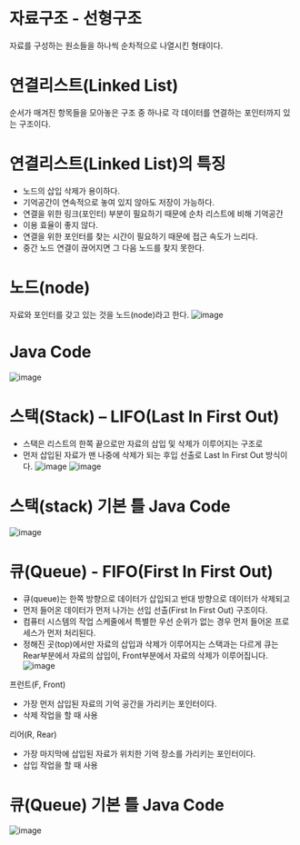 # 자료구조 - 선형구조
자료를 구성하는 원소들을 하나씩 순차적으로 나열시킨 형태이다.

# 연결리스트(Linked List)
순서가 매겨진 항목들을 모아놓은 구조 중 하나로 각 데이터를 연결하는 포인터까지 있는 구조이다.

# 연결리스트(Linked List)의 특징
- 노드의 삽입 삭제가 용이하다.
- 기억공간이 연속적으로 놓여 있지 않아도 저장이 가능하다.
- 연결을 위한 링크(포인터) 부분이 필요하기 때문에 순차 리스트에 비해 기억공간 
- 이용 효율이 좋지 않다. 
- 연결을 위한 포인터를 찾는 시간이 필요하기 때문에 접근 속도가 느리다.
- 중간 노드 연결이 끊어지면 그 다음 노드를 찾지 못한다.

# 노드(node)
자료와 포인터를 갖고 있는 것을 노드(node)라고 한다.
![image](https://user-images.githubusercontent.com/122009563/226500084-c818cef5-a999-482d-9ea9-4ca3ea98bbdb.png)
# Java Code
![image](https://user-images.githubusercontent.com/122009563/226501000-f3c323b9-7df3-463b-9e3f-050b4b1cfbaa.png)

# 스택(Stack) – LIFO(Last In First Out)
- 스택은 리스트의 한쪽 끝으로만 자료의 삽입 및 삭제가 이루어지는 구조로
- 먼저 삽입된 자료가 맨 나중에 삭제가 되는 후입 선출로 Last In First Out 방식이다. 
![image](https://user-images.githubusercontent.com/122009563/226507638-45243eef-fab1-41fb-a037-6b243fd6175f.png)
![image](https://user-images.githubusercontent.com/122009563/226507676-afaae7a9-fada-414a-88bb-b2f547d331c0.png)

# 스택(stack) 기본 틀 Java Code
![image](https://user-images.githubusercontent.com/122009563/226522746-7e9fd663-d78c-474a-9e4b-262e883c4b2e.png)

# 큐(Queue) - FIFO(First In First Out)
- 큐(queue)는 한쪽 방향으로 데이터가 삽입되고 반대 방향으로 데이터가 삭제되고
- 먼저 들어온 데이터가 먼저 나가는 선입 선출(First In First Out) 구조이다.
- 컴퓨터 시스템의 작업 스케줄에서 특별한 우선 순위가 없는 경우 먼저 들어온 프로세스가 먼저 처리된다.  
- 정해진 곳(top)에서만 자료의 삽입과 삭제가 이루어지는 스택과는 다르게 큐는 Rear부분에서 자료의 삽입이, Front부분에서 자료의 삭제가 이루어집니다. 
![image](https://user-images.githubusercontent.com/122009563/226808989-ab1e56cd-bc97-4c7e-b756-c3a541c0b082.png)

프런트(F, Front)
  - 가장 먼저 삽입된 자료의 기억 공간을 가리키는 포인터이다.
  - 삭제 작업을 할 때 사용

리어(R, Rear)
  - 가장 마지막에 삽입된 자료가 위치한 기억 장소를 가리키는 포인터이다.
  - 삽입 작업을 할 때 사용

# 큐(Queue) 기본 틀 Java Code
![image](https://user-images.githubusercontent.com/122009563/226811724-a9157cb2-5b4b-4688-b5fc-e68e3e84eb09.png)
